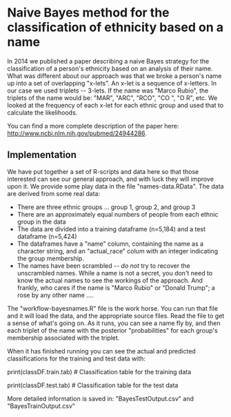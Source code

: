 # Naive Bayes method for the classification of ethnicity based on a name
In 2014 we published a paper describing a naive Bayes strategy for the classification of a person's ethnicity based on an analysis of their name. What was different about our approach was that we broke a person's name up into a set of overlapping "x-lets".  An x-let is a sequence of x-letters. In our case we used triplets -- 3-lets.  If the name was "Marco Rubio", the triplets of the name would be: "MAR", "ARC", "RCO", "CO ", "O R", etc.  We looked at the frequency of each x-let for each ethnic  group and used that to calculate the likelihoods.

You can find a more complete description of the paper here: http://www.ncbi.nlm.nih.gov/pubmed/24944286.

## Implementation
We have put together a set of R-scripts and data here so that those interested can see our general approach, and with luck they will improve upon it.  We provide some play data in the file "names-data.RData". The data are derived from some real data:  

* There are three ethnic groups ... group 1, group 2, and group 3
* There are an approximately equal numbers of people from each ethnic group in the data
* The data are divided into a training dataframe (n=5,184) and a test dataframe (n=5,424)
* The dataframes have a "name" column, containing the name as a character string, and an "actual_race" colum with an integer indicating the group membership.
* The names have been scrambled -- *do not* try to recover the unscrambled names.  While a name is not a secret, you don't need to know the actual names to see the workings of the approach.  And frankly, who cares if the name is "Marco Rubio" or "Donald Trump"; a rose by any other name ....

The "workflow-bayesnames.R" file is the work horse.  You can run that file and it will load the data, and the appropriate source files.  Read the file to get a sense of what's going on. As it runs, you can see a name fly by, and then each triplet of the name with the posterior "probabilities" for each group's membership associated with the triplet.

When it has finished running you can see the actual and predicted classifications for the training and test data with:

print(classDF.train.tab)  # Classification table for the training data

print(classDF.test.tab)  # Classification table for the test data

More detailed information is saved in: "BayesTestOutput.csv" and "BayesTrainOutput.csv"


